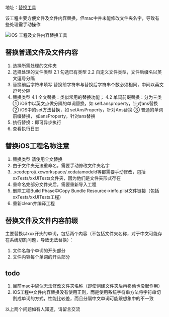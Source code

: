 地址：[替换工具](https://github.com/ShaochongDu/FileReplaceProject.git)

该工程主要方便文件及文件内容替换，但mac中并未能修改文件夹名字，导致有些处理需手动操作

![iOS 工程及文件内容替换工具](https://upload-images.jianshu.io/upload_images/1186277-47f467470fc6fbf4.png?imageMogr2/auto-orient/strip%7CimageView2/2/w/1240)

## 替换普通文件及文件内容
1. 选择所需处理的文件夹
2. 选择处理的文件类型
  2.1 勾选已有类型
  2.2 自定义文件类型，文件后缀名以英文逗号分隔
3. 替换前后字符串填写
替换前字符串与替换后字符串个数必须相同，中间以英文逗号分隔
4. 替换类型
   4.1 全文替换：类似常用的替换功能；
   4.2 单词前缀替换：分为三类 
   ① iOS中以英文点做分隔的单词替换，如 self.ansproperty，针对ans替换 
   ② iOS中的set方法替换，如 setAnsProperty，针对Ans替换 
   ③ 普通的单词前缀替换， 如ansProperty，针对ans替换
5. 执行替换：即可异步执行
6. 查看执行日志

## 替换iOS工程名称注意
1. 替换类型 请使用全文替换
2. 由于文件夹无法重命名，需要手动修改文件夹名字
3. .xcodeproj/.xcworkspace/.xcdatamodeld等都需要手动修改，包括xxTests/xxUITests文件夹，因为他们是文件夹形式存在
4. 重命名完部分文件夹后，需要重新导入工程
5. 删除工程Build Phase中Copy Bundle Resource->info.plist文件链接（包括xxTests/xxUITests工程）
6. 重新clean并编译工程
    
## 替换文件及文件内容前缀
主要替换以xxx开头的单词，包括两个内容（不包括文件夹名称，对于中文可能存在系统切割问题，导致无法替换）：
1. 文件名每个单词的开头部分
2. 文件内容每个单词的开头部分



## todo
1. 目前mac中貌似无法修改文件夹名称（即使创建文件夹后再移动也没起作用）
2. iOS工程中文件内容替换没有使用正则，而是使用系统字符串方法将字符串切割成单词的方式，性能比较差，而且分隔中文单词可能跟想象中的不一致

以上两个问题如有人知道，请留言交流
